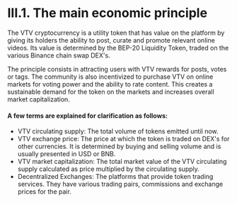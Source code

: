 # III.1. The main economic principle

The VTV cryptocurrency is a utility token that has value on the platform by giving its holders the ability to post, curate and promote relevant online videos. Its value is determined by the BEP-20 Liquidity Token, traded on the various Binance chain swap DEX's.

The principle consists in attracting users with VTV rewards for posts, votes or tags. The community is also incentivized to purchase VTV on online markets for voting power and the ability to rate content. This creates a sustainable demand for the token on the markets and increases overall market capitalization.

#### A few terms are explained for clarification as follows:

* VTV circulating supply: The total volume of tokens emitted until now.
* VTV exchange price: The price at which the token is traded on DEX's for other currencies. It is determined by buying and selling volume and is usually presented in USD or BNB.
* VTV market capitalization: The total market value of the VTV circulating supply calculated as price multiplied by the circulating supply.
* Decentralized Exchanges: The platforms that provide token trading services. They have various trading pairs, commissions and exchange prices for the pair.
